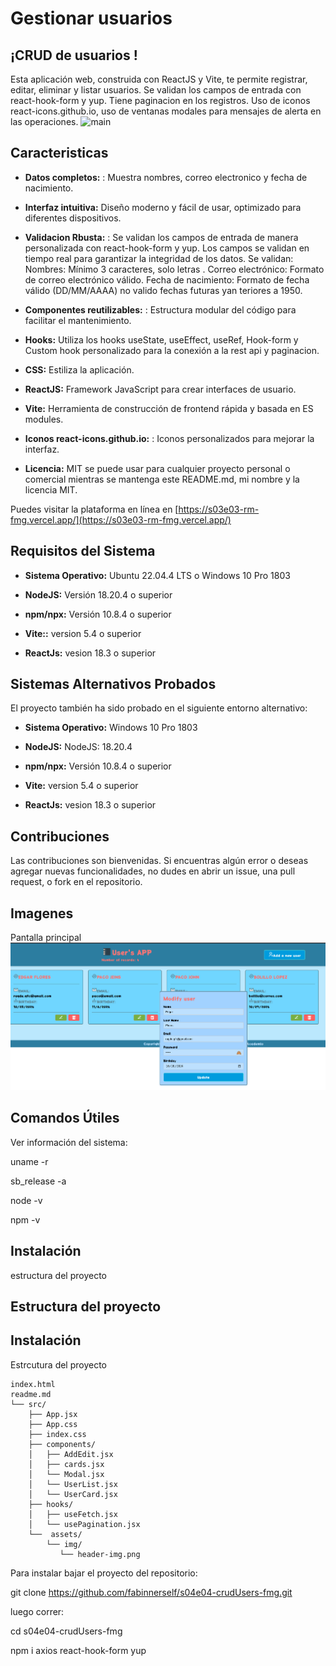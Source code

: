 # Gestionar usuarios  

## ¡CRUD de usuarios !

Esta aplicación web, construida con ReactJS y Vite, te permite registrar, editar, eliminar y listar usuarios. Se validan los campos de entrada con react-hook-form y yup. Tiene paginacion en los registros. Uso de iconos react-icons.github.io, uso de ventanas modales para mensajes de alerta en las operaciones.
![main](crud-users-main.png)


## Caracteristicas

- **Datos completos:** : Muestra nombres, correo electronico y fecha de nacimiento.

- **Interfaz intuitiva:** Diseño moderno y fácil de usar, optimizado para diferentes dispositivos.

- **Validacion Rbusta:** : Se validan los campos de entrada de manera personalizada con react-hook-form y yup. Los campos se validan en tiempo real  para garantizar la integridad de los datos. Se validan:
Nombres: Mínimo 3 caracteres, solo letras .
Correo electrónico: Formato de correo electrónico válido.
Fecha de nacimiento: Formato de fecha válido (DD/MM/AAAA) no valido fechas futuras yan teriores a 1950.

- **Componentes reutilizables:** : Estructura modular del código para facilitar el mantenimiento.

- **Hooks:** Utiliza los hooks useState, useEffect, useRef, Hook-form y Custom hook personalizado para la conexión a la rest api y paginacion. 

- **CSS:**  Estiliza la aplicación. 

- **ReactJS:**  Framework JavaScript para crear interfaces de usuario. 

- **Vite:**  Herramienta de construcción de frontend rápida y basada en ES modules. 

- **Iconos react-icons.github.io:** : Iconos personalizados para mejorar la interfaz.

- **Licencia:**  MIT se puede usar para cualquier proyecto personal o comercial mientras se mantenga este README.md, mi nombre y la licencia MIT.
 
Puedes visitar la plataforma en línea en [https://s03e03-rm-fmg.vercel.app/](https://s03e03-rm-fmg.vercel.app/)

## Requisitos del Sistema

- **Sistema Operativo:** Ubuntu 22.04.4 LTS o Windows 10 Pro 1803 

- **NodeJS:** Versión 18.20.4 o superior 

- **npm/npx:** Versión 10.8.4 o superior 

- **Vite::** version 5.4 o superior 

- **ReactJs:** vesion 18.3 o superior 
    
## Sistemas Alternativos Probados

El proyecto también ha sido probado en el siguiente entorno alternativo:

- **Sistema Operativo:** Windows 10 Pro 1803

- **NodeJS:** NodeJS: 18.20.4

- **npm/npx:** Versión 10.8.4 o superior 

- **Vite:** version 5.4 o superior 

- **ReactJs:** vesion 18.3 o superior 

## Contribuciones
Las contribuciones son bienvenidas. Si encuentras algún error o deseas agregar nuevas funcionalidades, no dudes en abrir un issue, una pull  request, o fork en el repositorio.

## Imagenes

Pantalla principal ![main](crud.png)

## Comandos Útiles

Ver información del sistema:

uname -r

sb_release -a

node -v

npm -v

## Instalación

estructura del proyecto

## Estructura del proyecto

 ## Instalación

Estrcutura del proyecto
```
index.html
readme.md
└── src/
    ├── App.jsx
    ├── App.css
    ├── index.css
    ├── components/
    │   ├── AddEdit.jsx
    │   ├── cards.jsx
    │   └── Modal.jsx
    │   └── UserList.jsx
    │   └── UserCard.jsx
    ├── hooks/
    │   ├── useFetch.jsx
    │   └── usePagination.jsx
    └──  assets/
        └── img/
           └── header-img.png

```

Para instalar bajar el proyecto del repositorio:

git clone https://github.com/fabinnerself/s04e04-crudUsers-fmg.git

luego correr:

cd  s04e04-crudUsers-fmg

npm i axios react-hook-form yup

